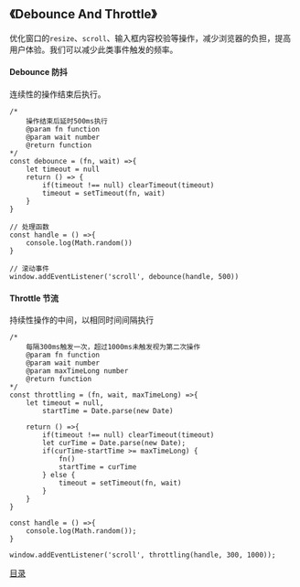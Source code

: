 ## 《Debounce And Throttle》

优化窗口的`resize`、`scroll`、输入框内容校验等操作，减少浏览器的负担，提高用户体验。我们可以减少此类事件触发的频率。

#### Debounce 防抖
连续性的操作结束后执行。

~~~
/*
    操作结束后延时500ms执行
    @param fn function
    @param wait number
    @return function
*/
const debounce = (fn, wait) =>{
    let timeout = null
    return () => {
        if(timeout !== null) clearTimeout(timeout)
        timeout = setTimeout(fn, wait)
    }
}

// 处理函数
const handle = () =>{
    console.log(Math.random())
}

// 滚动事件
window.addEventListener('scroll', debounce(handle, 500))
~~~

#### Throttle 节流
持续性操作的中间，以相同时间间隔执行

~~~
/*
    每隔300ms触发一次，超过1000ms未触发视为第二次操作
    @param fn function
    @param wait number
    @param maxTimeLong number
    @return function
*/
const throttling = (fn, wait, maxTimeLong) =>{
    let timeout = null,
        startTime = Date.parse(new Date)

    return () =>{
        if(timeout !== null) clearTimeout(timeout)
        let curTime = Date.parse(new Date);
        if(curTime-startTime >= maxTimeLong) {
            fn()
            startTime = curTime
        } else {
            timeout = setTimeout(fn, wait)
        }
    }
}

const handle = () =>{
    console.log(Math.random());
}

window.addEventListener('scroll', throttling(handle, 300, 1000));
~~~
[目录](https://github.com/beverle-y/note)
